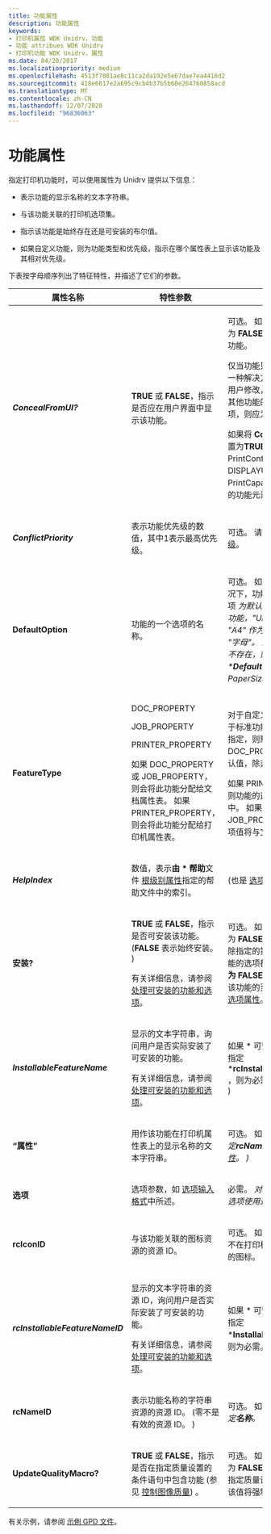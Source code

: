 ```yaml
---
title: 功能属性
description: 功能属性
keywords:
- 打印机属性 WDK Unidrv，功能
- 功能 attribues WDK Unidrv
- 打印机功能 WDK Unidrv，属性
ms.date: 04/20/2017
ms.localizationpriority: medium
ms.openlocfilehash: 4513f7081ae8c11ca2da192e5e67dae7ea4416d2
ms.sourcegitcommit: 418e6617e2a695c9cb4b37b5b60e264760858acd
ms.translationtype: MT
ms.contentlocale: zh-CN
ms.lasthandoff: 12/07/2020
ms.locfileid: "96836063"
---
```

# <a name="feature-attributes"></a>功能属性





指定打印机功能时，可以使用属性为 Unidrv 提供以下信息：

-   表示功能的显示名称的文本字符串。

-   与该功能关联的打印机选项集。

-   指示该功能是始终存在还是可安装的布尔值。

-   如果自定义功能，则为功能类型和优先级，指示在哪个属性表上显示该功能及其相对优先级。

下表按字母顺序列出了特征特性，并描述了它们的参数。

<table>
<colgroup>
<col width="33%" />
<col width="33%" />
<col width="33%" />
</colgroup>
<thead>
<tr class="header">
<th>属性名称</th>
<th>特性参数</th>
<th>注释</th>
</tr>
</thead>
<tbody>
<tr class="odd">
<td><p><strong><em>ConcealFromUI?</strong></p></td>
<td><p><strong>TRUE</strong> 或 <strong>FALSE</strong>，指示是否应在用户界面中显示该功能。</p></td>
<td><p>可选。 如果未指定，则默认值为 <strong>FALSE</strong>，这意味着将显示该功能。</p>
<p>仅当功能只有一个选项 (例如，一种解决方法) ，因此不能进行用户修改，或者，如果通过设置其他功能的选项来控制功能的选项，则应为 <strong>TRUE</strong> 。</p>
<p>如果将<strong> </em> ConcealFromUI</strong>特性设置为<strong>TRUE</strong>，则 Unidrv 或 PrintConfig 会将 psk： DISPLAYUI 元素添加到 PrintCapabilities XML 中该项的功能元素。</p></td>
</tr>
<tr class="even">
<td><p><strong><em>ConflictPriority</strong></p></td>
<td><p>表示功能优先级的数值，其中1表示最高优先级。</p></td>
<td><p>可选。 请参阅 <a href="feature-conflict-priority.md" data-raw-source="[Feature Conflict Priority](feature-conflict-priority.md)">功能冲突优先级</a>。</p></td>
</tr>
<tr class="odd">
<td><p><strong></em>DefaultOption</strong></p></td>
<td><p>功能的一个选项的名称。</p></td>
<td><p>可选。 如果未指定，则默认情况下，功能项中列出的第一个选项 <em> 为默认值。 对于 PaperSize 功能，"Unidrv" 的默认选项是 "A4" 作为 "指标区域设置" 和 "字母"。 如果默认 PaperSize 不存在，则 Unidrv 将使用由 *<strong>DefaultOption</strong> 关键字指定的 PaperSize 选项。</p></td>
</tr>
<tr class="even">
<td><p><strong></em>FeatureType</strong></p></td>
<td><p>DOC_PROPERTY</p>
<p>JOB_PROPERTY</p>
<p>PRINTER_PROPERTY</p>
<p>如果 DOC_PROPERTY 或 JOB_PROPERTY，则会将此功能分配给文档属性表。 如果 PRINTER_PROPERTY，则会将此功能分配给打印机属性表。</p></td>
<td><p>对于自定义功能是必需的。 对于标准功能是可选的。 如果未指定，则默认情况下将 DOC_PROPERTY 标准功能的默认值，除非另有说明。</p>
<p>如果 PRINTER_PROPERTY，则功能的选项值将保存在注册表中。 如果 DOC_PROPERTY 或 JOB_PROPERTY，则功能的选项值将与文档一起保存。</p></td>
</tr>
<tr class="odd">
<td><p><strong><em>HelpIndex</strong></p></td>
<td><p>数值，表示<strong>由 * 帮助</strong>文件 <a href="root-level-only-attributes.md" data-raw-source="[root-level-only attribute](root-level-only-attributes.md)">根级别属性</a>指定的帮助文件中的索引。</p></td>
<td><p> (也是 <a href="option-attributes.md" data-raw-source="[option attribute](option-attributes.md)">选项属性</a>。 ) </p></td>
</tr>
<tr class="even">
<td><p><strong></em>安装?</strong></p></td>
<td><p><strong>TRUE</strong> 或 <strong>FALSE</strong>，指示是否可安装该功能。  (<strong>FALSE</strong> 表示始终安装。 ) </p>
<p>有关详细信息，请参阅 <a href="handling-installable-features-and-options.md" data-raw-source="[Handling Installable Features and Options](handling-installable-features-and-options.md)">处理可安装的功能和选项</a>。</p></td>
<td><p>可选。 如果未指定，则默认值为 <strong>FALSE</strong>。 如果 <strong>为 TRUE</strong>，则除指定的第一个选项外，所有功能的选项都是可安装的。 如果 <strong>为 FALSE</strong>，则还必须始终安装该功能的至少一个选项。  (也是 <a href="option-attributes.md" data-raw-source="[option attribute](option-attributes.md)">选项属性</a>。 ) </p></td>
</tr>
<tr class="odd">
<td><p><strong><em>InstallableFeatureName</strong></p></td>
<td><p>显示的文本字符串，询问用户是否实际安装了可安装的功能。</p>
<p>有关详细信息，请参阅 <a href="handling-installable-features-and-options.md" data-raw-source="[Handling Installable Features and Options](handling-installable-features-and-options.md)">处理可安装的功能和选项</a>。</p></td>
<td><p>如果 * 可<strong>安装？</strong> 为 <strong>TRUE</strong> 且未指定 *<strong>rcInstallableFeatureNameID</strong> ，则为必需。  (也是 <a href="option-attributes.md" data-raw-source="[option attribute](option-attributes.md)">选项属性</a>。 ) </p></td>
</tr>
<tr class="even">
<td><p><strong></em>“属性”</strong></p></td>
<td><p>用作该功能在打印机属性表上的显示名称的文本字符串。</p></td>
<td><p>可选。 如果未指定，则 <em> 必须指定<strong>rcNameID</strong> 。  (也是 <a href="option-attributes.md" data-raw-source="[option attribute](option-attributes.md)">选项属性</a>。 ) </p></td>
</tr>
<tr class="odd">
<td><p><strong></em>选项</strong></p></td>
<td><p>选项参数，如 <a href="option-entry-format.md" data-raw-source="[Option Entry Format](option-entry-format.md)">选项输入格式</a>中所述。</p></td>
<td><p>必需。 <strong> <em> </strong> 对与该功能关联的每个选项使用选项条目。</p></td>
</tr>
<tr class="even">
<td><p><strong></em>rcIconID</strong></p></td>
<td><p>与该功能关联的图标资源的资源 ID。</p></td>
<td><p>可选。 如果未指定，则 Unidrv 不在打印机属性表上显示该功能的图标。  (也是 <a href="option-attributes.md" data-raw-source="[option attribute](option-attributes.md)">选项属性</a>。 ) </p></td>
</tr>
<tr class="odd">
<td><p><strong><em>rcInstallableFeatureNameID</strong></p></td>
<td><p>显示的文本字符串的资源 ID，询问用户是否实际安装了可安装的功能。</p>
<p>有关详细信息，请参阅 <a href="handling-installable-features-and-options.md" data-raw-source="[Handling Installable Features and Options](handling-installable-features-and-options.md)">处理可安装的功能和选项</a>。</p></td>
<td><p>如果 * 可<strong>安装？</strong> 为 <strong>TRUE</strong> 且未指定 *<strong>InstallableFeatureName</strong> ，则为必需。  (也是 <a href="option-attributes.md" data-raw-source="[option attribute](option-attributes.md)">选项属性</a>。 ) </p></td>
</tr>
<tr class="even">
<td><p><strong></em>rcNameID</strong></p></td>
<td><p>表示功能名称的字符串资源的资源 ID。  (零不是有效的资源 ID。 ) </p></td>
<td><p>可选。 如果未指定，则 <em> 必须指定<strong>名称</strong>。  (也是 <a href="option-attributes.md" data-raw-source="[option attribute](option-attributes.md)">选项属性</a>。 ) </p></td>
</tr>
<tr class="odd">
<td><p><strong></em>UpdateQualityMacro?</strong></p></td>
<td><p><strong>TRUE</strong> 或 <strong>FALSE</strong>，指示是否在指定质量设置的条件语句中包含功能 (参见 <a href="controlling-image-quality.md" data-raw-source="[Controlling Image Quality](controlling-image-quality.md)">控制图像质量</a>) 。</p></td>
<td><p>可选。 如果未指定，则默认值为 <strong>FALSE</strong>。  (如果此功能包含在指定质量设置的条件语句中，则该值将强制为 <strong>TRUE</strong> 。 ) </p></td>
</tr>
</tbody>
</table>

 

有关示例，请参阅 [示例 GPD 文件](sample-gpd-files.md)。

 

 





